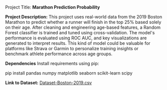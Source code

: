 Project Title: **Marathon Prediction Probability**

**Project Description:** This project uses real-world data from the 2019 Boston Marathon to predict whether a runner will finish in the top 25% based solely on their age. After cleaning and engineering age-based features, a Random Forest classifier is trained and tuned using cross-validation. The model's performance is evaluated using ROC AUC, and key visualizations are generated to interpret results. This kind of model could be valuable for platforms like Strava or Garmin to personalize training insights or benchmark athlete performance across age groups.

**Dependencies**
Install requirements using pip:

pip install pandas numpy matplotlib seaborn scikit-learn scipy

**Link to Dataset:** [Dataset-Boston-2019.csv](https://github.com/user-attachments/files/21024371/Dataset-Boston-2019.csv)
